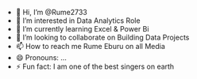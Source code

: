 - 👋 Hi, I’m @Rume2733
- 👀 I’m interested in Data Analytics Role
- 🌱 I’m currently learning Excel & Power Bi
- 💞️ I’m looking to collaborate on Building Data Projects
- 📫 How to reach me Rume Eburu on all Media
- 😄 Pronouns: ...
- ⚡ Fun fact: I am one of the best singers on earth

<!---
Rume2733/Rume2733 is a ✨ special ✨ repository because its `README.md` (this file) appears on your GitHub profile.
You can click the Preview link to take a look at your changes.
--->
